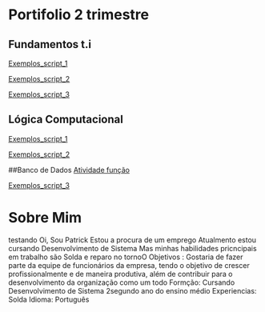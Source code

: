 # Portifolio 2 trimestre
## Fundamentos t.i
[Exemplos_script_1](fundamentosti/avaliaçaopratica)


[Exemplos_script_2](/avaliacao13)



[Exemplos_script_3](/provati.sh)
## Lógica Computacional
[Exemplos_script_1](logicacomputacional/exmplos.java)



[Exemplos_script_2](/portifolio2b.java)

##Banco de Dados
[Atividade função](https://github.com/Patrickcovre/Patrickcovre/blob/main/Banco%20de%20Dados/Atividade%20funções.sql)



[Exemplos_script_3](/portifolio2b)

# Sobre Mim


testando Oi, Sou Patrick
Estou a procura de um emprego
Atualmento estou cursando Desenvolvimento de Sistema
Mas minhas habilidades pricncipais em trabalho são Solda e reparo no tornoO
Objetivos :
Gostaria de fazer parte da equipe de funcionários da empresa, tendo o objetivo de crescer profissionalmente e de maneira produtiva, além de contribuir para o desenvolvimento da organização como um todo
Formção:
Cursando Desenvolvimento de Sistema
2segundo ano do ensino médio
Experiencias:
Solda
Idioma:
Português

